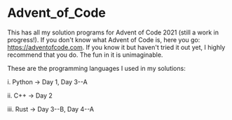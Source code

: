 # Advent_of_Code
This has all my solution programs for Advent of Code 2021 (still a work in progress!). If you don't know what Advent of Code is, here you go: https://adventofcode.com. If you know it but haven't tried it out yet, I highly recommend that you do. The fun in it is unimaginable.

These are the programming languages I used in my solutions: 

i. Python -> Day 1, Day 3--A

ii. C++  -> Day 2

iii. Rust -> Day 3--B, Day 4--A
